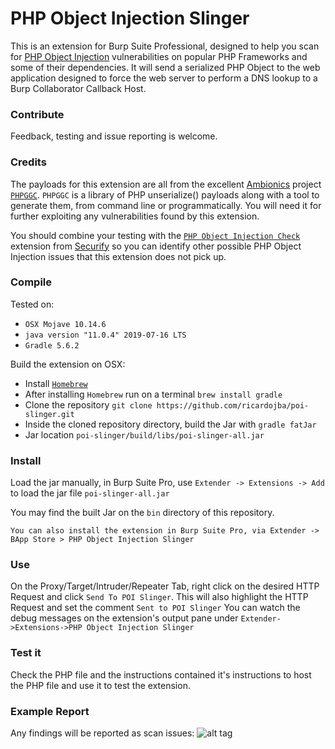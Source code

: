 # PHP Object Injection Slinger

This is an extension for Burp Suite Professional, designed to help you scan for [PHP Object Injection](https://www.owasp.org/index.php/PHP_Object_Injection) vulnerabilities on popular PHP Frameworks and some of their dependencies.
It will send a serialized PHP Object to the web application designed to force the web server to perform a DNS lookup to a Burp Collaborator Callback Host.


### Contribute
Feedback, testing and issue reporting is welcome.


### Credits
The payloads for this extension are all from the excellent [Ambionics](https://ambionics.io/blog) project [`PHPGGC`](https://github.com/ambionics/phpggc).
`PHPGGC` is a library of PHP unserialize() payloads along with a tool to generate them, from command line or programmatically.
You will need it for further exploiting any vulnerabilities found by this extension.

You should combine your testing with the [`PHP Object Injection Check`](https://github.com/securifybv/PHPUnserializeCheck) extension from [Securify](https://securify.nl) so you can identify other possible PHP Object Injection issues that this extension does not pick up.


### Compile

Tested on:
 * `OSX Mojave 10.14.6`
 * `java version "11.0.4" 2019-07-16 LTS`
 * `Gradle 5.6.2`

Build the extension on OSX:
 * Install [`Homebrew`](https://docs.brew.sh/Installation)
 * After installing `Homebrew` run on a terminal `brew install gradle`
 * Clone the repository `git clone https://github.com/ricardojba/poi-slinger.git`
 * Inside the cloned repository directory, build the Jar with `gradle fatJar`
 * Jar location `poi-slinger/build/libs/poi-slinger-all.jar`


### Install
Load the jar manually, in Burp Suite Pro, use `Extender -> Extensions -> Add` to load the jar file `poi-slinger-all.jar`

You may find the built Jar on the `bin` directory of this repository.

`You can also install the extension in Burp Suite Pro, via Extender -> BApp Store > PHP Object Injection Slinger`


### Use
On the Proxy/Target/Intruder/Repeater Tab, right click on the desired HTTP Request and click `Send To POI Slinger`. This will also highlight the HTTP Request and set the comment `Sent to POI Slinger`
You can watch the debug messages on the extension's output pane under `Extender->Extensions->PHP Object Injection Slinger`


### Test it
Check the PHP file and the instructions contained it's instructions to host the PHP file and use it to test the extension.


### Example Report
Any findings will be reported as scan issues:
![alt tag](https://raw.githubusercontent.com/ricardojba/POI-Slinger/master/img/report-example.png)
